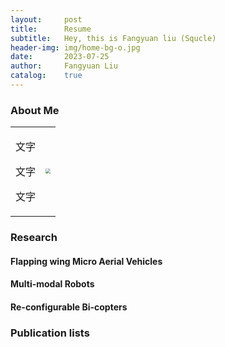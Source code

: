 ```yaml
---
layout:     post
title:      Resume
subtitle:   Hey, this is Fangyuan liu (Squcle)
header-img: img/home-bg-o.jpg
date:       2023-07-25
author:     Fangyuan Liu
catalog:    true
---
```


### About Me
<div align="center">
<table rules="none">
<tr>
<td>
<p>文字</p>
<p>文字</p>
<p>文字</p>
</td>
<td>
<img src="https://github.com/fangyuanleo/fangyuanleo.github.io/blob/master/img/photo.png" style="zoom:50%"/>
</td>
</tr>
</table>    
</div>


### Research
#### Flapping wing Micro Aerial Vehicles

#### Multi-modal Robots

#### Re-configurable Bi-copters

### Publication lists

